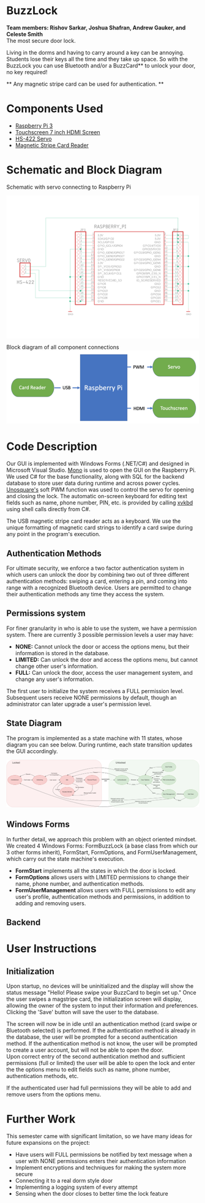 # BuzzLock
<b> Team members: Rishov Sarkar, Joshua Shafran, Andrew Gauker, and Celeste Smith</b><br/>
The most secure door lock. <br/>

Living in the dorms and having to carry around a key can be annoying. Students lose their keys all the time and they take up space. So with the BuzzLock you can use Bluetooth and/or a BuzzCard** to unlock your door, no key required!

** Any magnetic stripe card can be used for authentication. **

<H1> Components Used </H1>
 <ul>
  <li> <a href="https://www.raspberrypi.org/products/raspberry-pi-3-model-b/">Raspberry Pi 3</a></li>
 <li> <a href="https://www.adafruit.com/product/2407">Touchscreen 7 inch HDMI Screen</a></li>
  <li> <a href="https://www.sparkfun.com/products/11884">HS-422 Servo</a></li>
  <li><a href="https://www.amazon.com/2xhome-Magnetic-Registry-Register-Quickbook/dp/B00E85TH9I/ref=sr_1_10?crid=UIZM18I37O7M&keywords=magstripe%2Breader&qid=1584997590&sprefix=%2Caps%2C227&sr=8-10&th=1">Magnetic Stripe Card Reader</a></li>
</ul> 

<H1> Schematic and Block Diagram </H1>

Schematic with servo connecting to Raspberry Pi
 <div style="text-align:center"><img src="Documentation/4180 Schematic Window.png" width="700" align="middle" alt="BuzzLock Schematic"></div>

 Block diagram of all component connections
 <img src="Documentation/Screen Shot 2020-04-28 at 3.59.49 PM.png" alt="BuzzLock Block Diagram"> 


<H1> Code Description </H1>

Our GUI is implemented with Windows Forms (.NET/C#) and designed in Microsoft Visual Studio. <a href = "https://www.mono-project.com/">Mono</a> is used to open the GUI on the Raspberry Pi. We used C# for the base functionality, along with SQL for the backend database to store user data during runtime and across power cycles. <a href = "https://unosquare.github.io/raspberryio/">Unosquare's</a> soft PWM function was used to control the servo for opening and closing the lock. The automatic on-screen keyboard for editing text fields such as name, phone number, PIN, etc. is provided by calling <a href="http://t-sato.in.coocan.jp/xvkbd/">xvkbd</a> using shell calls directly from C#. 

The USB magnetic stripe card reader acts as a keyboard. We use the unique formatting of magnetic card strings to identify a card swipe during any point in the program's execution. 

<H2> Authentication Methods </H2>

For ultimate security, we enforce a two factor authentication system in which users can unlock the door by combining two out of three different authentication methods: swiping a card, entering a pin, and coming into range with a recognized Bluetooth device. Users are permitted to change their authentication methods any time they access the system.

<H2> Permissions system </H2>

For finer granularity in who is able to use the system, we have a permission system. There are currently 3 possible permission levels a user may have:

- **NONE:** Cannot unlock the door or access the options menu, but their information is stored in the database.
- **LIMITED:** Can unlock the door and access the options menu, but cannot change other user's information.
- **FULL:** Can unlock the door, access the user management system, and change any user's information.

The first user to initialize the system receives a FULL permission level. Subsequent users receive NONE permissions by default, though an administrator can later upgrade a user's permission level. 

<H2> State Diagram </H2>

The program is implemented as a state machine with 11 states, whose diagram you can see below. During runtime, each state transition updates the GUI accordingly. 

<img src="Documentation/4180 State Diagram.png" alt="State Diagram">

<H2> Windows Forms </H2>

In further detail, we approach this problem with an object oriented mindset. We created 4 Windows Forms: FormBuzzLock (a base class from which our 3 other forms inherit), FormStart, FormOptions, and FormUserManagement, which carry out the state machine's execution. 

- **FormStart** implements all the states in which the door is locked. 
- **FormOptions** allows users with LIMITED permissions to change their name, phone number, and authentication methods. 
- **FormUserManagement** allows users with FULL permissions to edit any user's profile, authentication methods and permissions, in addition to adding and removing users.

<H2> Backend </H2>




<H1> User Instructions </H1>
<H2> Initialization </H2>

Upon startup, no devices will be uninitialized and the display will show the status message "Hello! Please swipe your BuzzCard to begin set up." Once the user swipes a magstripe card, the initialization screen will display, allowing the owner of the system to input their information and preferences. Clicking the 'Save' button will save the user to the database. <br/>

The screen will now be in idle until an authentication method (card swipe or Bluetooth selected) is performed.  If the authentication method is already in the database, the user will be prompted for a second authentication method.  If the authentication method is not know, the user will be prompted to create a user account, but will not be able to open the door.  
Upon correct entry of the second authentication method and sufficient permissions (full or limited) the user will be able to open the lock and enter the the options menu to edit fields such as name, phone number, authentication methods, etc.  <br/>

If the authenticated user had full permissions they will be able to add and remove users from the options menu.  

<H1> Further Work </H1>

This semester came with significant limitation, so we have many ideas for future expansions on the project:
<ul>
  <li> Have users will FULL permissions be notified by text message when a user with NONE permissions enters their authentication information</li>
 <li> Implement encryptions and techniques for making the system more secure </li>
 <li> Connecting it to a real dorm style door </li>
 <li> Implementing a logging system of every attempt</li>
 <li> Sensing when the door closes to better time the lock feature </li>
 </ul>
